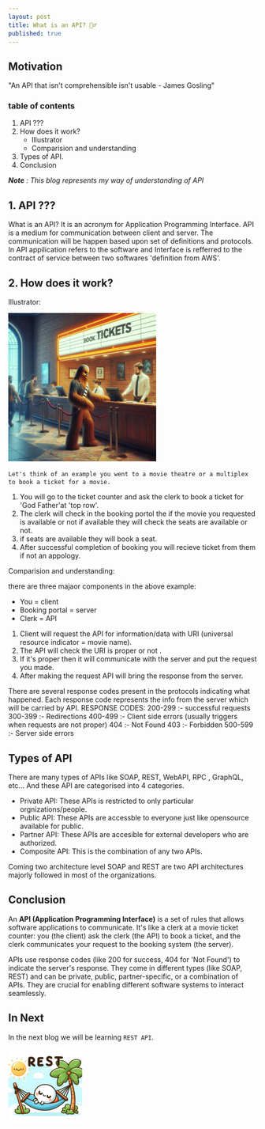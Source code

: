 ```yaml
---
layout: post
title: What is an API? 🤷‍♂️
published: true
---
```


## Motivation
"An API that isn't comprehensible isn't usable - James Gosling"

### table of contents
1. API ???
2. How does it work?
    - Illustrator
    - Comparision and understanding
3. Types of API.
4. Conclusion

<i><b>Note</b> : This blog represents my way of understanding of API</i>

## 1. API ???

What is an API? It is an acronym for Application Programming Interface. API is a medium for communication between client and server. The communication will be happen based upon set of definitions and protocols.
In API appilication refers to the software and Interface is refferred to the contract of service between two softwares 'definition from AWS'. 

## 2. How does it work?

Illustrator: 

<img src="/images/API_Ex.jpg" height="300px" width="300px">

    Let's think of an example you went to a movie theatre or a multiplex to book a ticket for a movie.
1. You will go to the ticket counter and ask the clerk to book a ticket for 'God Father'at 'top row'.
2. The clerk will check in the booking portol the if the movie you requested is available or not if available they will check the seats are available or not. 
3. if seats are available they will book a seat.
4. After successful completion of booking you will recieve ticket from them if not an appology.

Comparision and understanding:

there are three majaor components in the above example:
- You = client
- Booking portal = server
- Clerk = API

1. Client will request the API for information/data with URI (universal resource indicator = movie name).
2. The API will check the URI is proper or not .
3. If it's proper then it will communicate with the server and put the request you made.
4. After making the request API will bring the response from the server. 

There are several response codes present in the protocols indicating what happened. Each response code represents the info from the server which will be carried by API.
RESPONSE CODES:
      200-299 :- successful requests
      300-399 :- Redirections
      400-499 :- Client side errors (usually triggers when requests are not proper)
      404 :- Not Found
      403 :- Forbidden
      500-599 :- Server side errors

## Types of API

There are many types of APIs like SOAP, REST, WebAPI, RPC , GraphQL, etc... And these API are categorised into 4 categories.
- Private API: These APIs is restricted to only particular orgnizations/people.
- Public API: These APIs are accessble to everyone just like opensource available for public.
- Partner API: These APIs are accesible for external developers who are authorized.
- Composite API: This is the combination of any two APIs.

Coming two architecture level SOAP and REST are two API architectures majorly followed in most of the organizations.

## Conclusion

An **API (Application Programming Interface)** is a set of rules that allows software applications to communicate. It's like a clerk at a movie ticket counter: you (the client) ask the clerk (the API) to book a ticket, and the clerk communicates your request to the booking system (the server). 

APIs use response codes (like 200 for success, 404 for 'Not Found') to indicate the server's response. They come in different types (like SOAP, REST) and can be private, public, partner-specific, or a combination of APIs. They are crucial for enabling different software systems to interact seamlessly.

## In Next
In the next blog we will be learning `REST API`.
<div style="align:center;">
    <img src="/images/API_REST.jpg" width="150px" height="150px" alt="">
</div>
